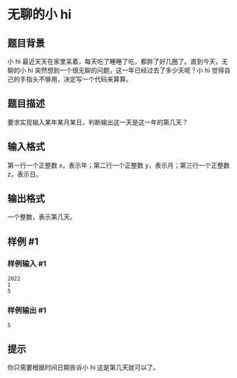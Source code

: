 # 无聊的小 hi

## 题目背景

小 hi 最近天天在家里呆着，每天吃了睡睡了吃，都胖了好几圈了。直到今天，无聊的小 hi 突然想到一个很无聊的问题，这一年已经过去了多少天呢？小 hi 觉得自己的手指头不够用，决定写一个代码来算算。

## 题目描述

要求实现输入某年某月某日，判断输出这一天是这一年的第几天？

## 输入格式

第一行一个正整数 x，表示年；第二行一个正整数 y，表示月；第三行一个正整数 z，表示日。

## 输出格式

一个整数，表示第几天。

## 样例 #1

### 样例输入 #1

```
2022
1
5
```

### 样例输出 #1

```
5
```

## 提示

你只需要根据时间日期告诉小 hi 这是第几天就可以了。